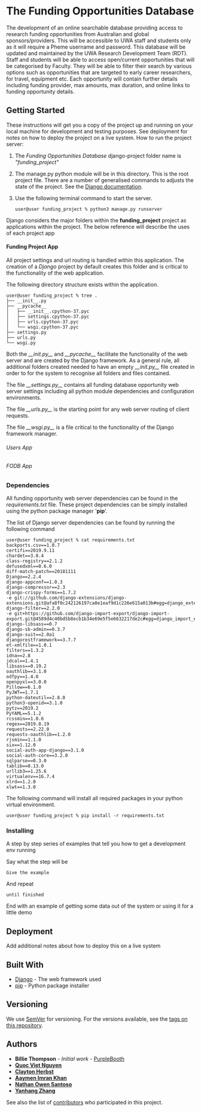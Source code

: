 # The Funding Opportunities Database

The development of an online searchable database providing access to research funding opportunities from Australian and global sponsors/providers. This will be accessible to UWA staff and students only as it will require a Pheme username and password. This database will be updated and maintained by the UWA Research Development Team (RDT). Staff and students will be able to access open/current opportunities that will be categorised by Faculty. They will be able to filter their search by various options such as opportunities that are targeted to early career researchers, for travel, equipment etc. Each opportunity will contain further details including funding provider, max amounts, max duration, and online links to funding opportunity details.

## Getting Started

These instructions will get you a copy of the project up and running on your local machine for development and testing purposes. See deployment for notes on how to deploy the project on a live system.
How to run the project server:
 1. The _Funding Opportunities Database_ django-project folder name is _"funding_project"_
 3. The manage.py python module will be in this directory. This is the root project file. There are a number of generalised commands to adjusts the state of the project. See the [Django documentation](https://docs.djangoproject.com/en/2.2/ref/django-admin/).
 4. Use the following terminal command to start the server.

     ```
     user@user funding_project % python3 manage.py runserver
     ```


 Django considers the major folders within the __funding_project__ project as applications within the project. The below reference will describe the uses of each project app

#### Funding Project App

All project settings and url routing is handled within this application. The creation of a _Django_ project by default creates this folder and is critical to the functionality of the web application.

The following directory structure exists within the application.
```
user@user funding_project % tree .
├── __init__.py
├── __pycache__
│   ├── __init__.cpython-37.pyc
│   ├── settings.cpython-37.pyc
│   ├── urls.cpython-37.pyc
│   └── wsgi.cpython-37.pyc
├── settings.py
├── urls.py
└── wsgi.py
```

Both the *\_\_init.py\_\_* and *\_\_pycache\_\_* facilitate the functionality of the web server and are created by the Django framework. As a general rule, all additional folders created needed to have an empty *\_\_init.py\_\_* file created in order to for the system to recognise all folders and files contained.

The file *\_\_settings.py\_\_* contains all funding database opportunity web server settings including all python module dependencies and configuration environments.

The file *\_\_urls.py\_\_* is the starting point for any web server routing of client requests.

The file *\_\_wsgi.py\_\_* is a file critical to the functionality of the Django framework manager.


###### Users App




###### FODB App




### Dependencies

All funding opportunity web server dependencies can be found in the _requirements.txt_ file. These project dependencies can be simply installed using the python package manager '**pip**'.

The list of Django server dependencies can be found by running the following command

```
user@user funding_project % cat requirements.txt
backports.csv==1.0.7
certifi==2019.9.11
chardet==3.0.4
class-registry==2.1.2
defusedxml==0.6.0
diff-match-patch==20181111
Django==2.2.4
django-appconf==1.0.3
django-compressor==2.3
django-crispy-forms==1.7.2
-e git://github.com/django-extensions/django-extensions.git@afa8f0c242126197ca0e1eaf9d1c226e615a013b#egg=django_extensions
django-filter==2.2.0
-e git+https://github.com/django-import-export/django-import-export.git@4589d4c40bd5b8ecb1b34e69e5f5e6632217de2c#egg=django_import_export
django-libsass==0.7
django-sb-admin==0.3.7
django-suit==2.0a1
djangorestframework==3.7.7
et-xmlfile==1.0.1
filters==1.3.2
idna==2.8
jdcal==1.4.1
libsass==0.19.2
oauthlib==3.1.0
odfpy==1.4.0
openpyxl==3.0.0
Pillow==6.1.0
PyJWT==1.7.1
python-dateutil==2.8.0
python3-openid==3.1.0
pytz==2019.2
PyYAML==5.1.2
rcssmin==1.0.6
regex==2019.8.19
requests==2.22.0
requests-oauthlib==1.2.0
rjsmin==1.1.0
six==1.12.0
social-auth-app-django==3.1.0
social-auth-core==3.2.0
sqlparse==0.3.0
tablib==0.13.0
urllib3==1.25.6
virtualenv==16.7.4
xlrd==1.2.0
xlwt==1.3.0
```

The following command will install all required packages in your python virtual environment.

```
user@user funding_project % pip install -r requirements.txt
```

### Installing

A step by step series of examples that tell you how to get a development env running

Say what the step will be

```
Give the example
```

And repeat

```
until finished
```

End with an example of getting some data out of the system or using it for a little demo

## Deployment

Add additional notes about how to deploy this on a live system

## Built With

* [Django](https://www.djangoproject.com/) - The web framework used
* [pip](https://pip.pypa.io/en/stable/) - Python package installer

## Versioning

We use [SemVer](http://semver.org/) for versioning. For the versions available, see the [tags on this repository](https://github.com/your/project/tags).

## Authors

- **Billie Thompson** - *Initial work* - [PurpleBooth](https://github.com/PurpleBooth)
- [**Quoc Viet Nguyen**]()
- [**Clayton Herbst**](https://github.com/clayton-herbst)
- [**Aaymen Imran Khan**]()
- [**Nathan Owen Santoso**]()
- [**Yanhang Zhang**]()

See also the list of [contributors](https://github.com/clayton-herbst/cits3200-db/contributors) who participated in this project.
